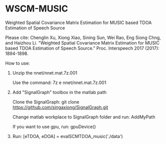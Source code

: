 # WSCM-MUSIC
Weighted Spatial Covariance Matrix Estimation for MUSIC based TDOA Estimation of Speech Source

Please cite:
  Chenglin Xu, Xiong Xiao, Sining Sun, Wei Rao, Eng Siong Chng, and Haizhou Li. 
  "Weighted Spatial Covariance Matrix Estimation for MUSIC based TDOA 
  Estimation of Speech Source." Proc. Interspeech 2017 (2017): 1894-1898.
  
  How to use:
  1. Unzip the nnet/nnet.mat.7z.001 
  
     Use the command: 7z e nnet/nnet.mat.7z.001
     
  2. Add "SignalGraph" toolbox in the matlab path
  
     Clone the SignalGraph: git clone https://github.com/singaxiong/SignalGraph.git
     
     Change matlab workplace to SignalGraph folder and run: AddMyPath
     
     If you want to use gpu, run: gpuDevice()
     
  3. Run: [eTDOA, eDOA] = evalSCMTDOA_music('./data')
